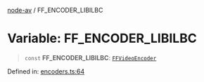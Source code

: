 [node-av](../globals.md) / FF\_ENCODER\_LIBILBC

# Variable: FF\_ENCODER\_LIBILBC

> `const` **FF\_ENCODER\_LIBILBC**: [`FFVideoEncoder`](../type-aliases/FFVideoEncoder.md)

Defined in: [encoders.ts:64](https://github.com/seydx/av/blob/f8631fc881b394300b1479f511d55cf1c370a87f/src/constants/encoders.ts#L64)
